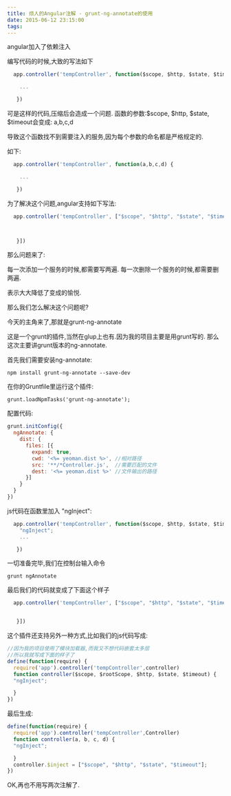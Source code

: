 ```yaml
---
title: 烦人的Angular注解 - grunt-ng-annotate的使用
date: 2015-06-12 23:15:00
tags:
---
```


angular加入了依赖注入

编写代码的时候,大致的写法如下
```javascript
  app.controller('tempController', function($scope, $http, $state, $timeout) {

    ...

   })
```

可是这样的代码,压缩后会造成一个问题.
函数的参数:$scope, $http, $state, $timeout会变成: a,b,c,d

导致这个函数找不到需要注入的服务,因为每个参数的命名都是严格规定的.

如下:
```javascript
  app.controller('tempController', function(a,b,c,d) {

    ...

   })
```
<!-- more -->
为了解决这个问题,angular支持如下写法:
```javascript
  app.controller('tempController', ["$scope", "$http", "$state", "$timeout", function($scope, $http, $state, $timeout) {



   }])
```


那么问题来了:

每一次添加一个服务的时候,都需要写两遍.
每一次删除一个服务的时候,都需要删两遍.

表示大大降低了变成的愉悦.

那么我们怎么解决这个问题呢?

今天的主角来了,那就是grunt-ng-annotate

这是一个grunt的插件,当然在glup上也有.因为我的项目主要是用grunt写的.
那么这次主要讲grunt版本的ng-annotate.


首先我们需要安装ng-annotate:

```
npm install grunt-ng-annotate --save-dev
```

在你的Gruntfile里运行这个插件:
```
grunt.loadNpmTasks('grunt-ng-annotate');
```


配置代码:
```JavaScript
grunt.initConfig({
  ngAnnotate: {
    dist: {
      files: [{
        expand: true,
        cwd: '<%= yeoman.dist %>', //相对路径
        src: '**/*Controller.js',  //需要匹配的文件
        dest: '<%= yeoman.dist %>' //文件输出的路径
      }]
    }
  }
})
```

js代码在函数里加入 "ngInject":
```javascript
  app.controller('tempController', function($scope, $http, $state, $timeout) {
    "ngInject";
    ...

   })
```

一切准备完毕,我们在控制台输入命令

```
grunt ngAnnotate
```


最后我们的代码就变成了下面这个样子

```javascript
  app.controller('tempController', ["$scope", "$http", "$state", "$timeout", function(a, b, c, d) {


   }])
```


这个插件还支持另外一种方式,比如我们的js代码写成:

```javascript
//因为我的项目使用了模块加载器,而我又不想代码嵌套太多层
//所以我就写成下面的样子了
define(function(require) {
  require('app').controller('tempController',controller)
  function controller($scope, $rootScope, $http, $state, $timeout) {
  "ngInject";

  }
})
```

最后生成:

```javascript
define(function(require) {
  require('app').controller('tempController',Controller)
  function controller(a, b, c, d) {
  "ngInject";

  }
  controller.$inject = ["$scope", "$http", "$state", "$timeout"];
})
```

OK,再也不用写两次注解了.
